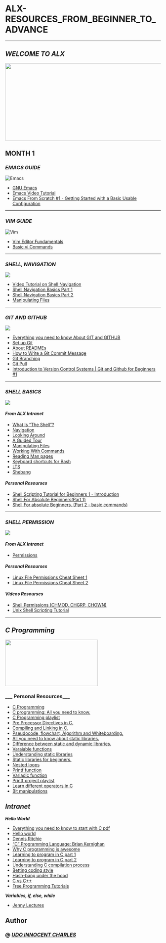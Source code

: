 # ALX-RESOURCES_FROM_BEGINNER_TO_ADVANCE
___
## ___WELCOME TO ALX___

<img src="https://encrypted-tbn0.gstatic.com/images?q=tbn:ANd9GcQHmKf8fnlYjTTLoV2OxOln-ON52Uhb0IV7PQ&usqp=CAU" width="1500" height="250">

## MONTH 1

### ___EMACS GUIDE___
![Emacs](https://encrypted-tbn0.gstatic.com/images?q=tbn:ANd9GcT71Jprd_zomZAmZrqoJU32QaIK34NCzPwblA&usqp=CAU)
- [GNU Emacs](https://www.gnu.org/software/emacs/tour/)
- [Emacs Video Tutorial](https://www.youtube.com/watch?v=jPkIaqSh3cA)
- [Emacs From Scratch #1 - Getting Started with a Basic Usable Configuration](https://www.youtube.com/watch?v=74zOY-vgkyw)

___


### ___VIM GUIDE___
![Vim](https://encrypted-tbn0.gstatic.com/images?q=tbn:ANd9GcQls24qGIM1Sb2SpZm1hU6MK6hqobnenQlVf-f0yjFQfmzeXMjdeT-StuJBcVg5UkWdZWc&usqp=CAU)

- [Vim Editor Fundamentals](https://www.youtube.com/watch?v=XguBRi4TDNc)
- [Basic vi Commands](https://www.cs.colostate.edu/helpdocs/vi.html)

___


### ___SHELL, NAVIGATION___
<img src="https://encrypted-tbn0.gstatic.com/images?q=tbn:ANd9GcQ01tiexbKmJEqe44i8xLb6ktAo0Otjj75HBg&usqp=CAU">

- [Video Tutorial on Shell Navigation](https://www.youtube.com/watch?v=UJ8n7Jz9HMc)
- [Shell Navigation Basics Part 1](http://linuxcommand.org/lc3_lts0020.php)
- [Shell Navigation Basics Part 2](http://linuxcommand.org/lc3_lts0030.php)
- [Manipulating Files](http://linuxcommand.org/lc3_lts0050.php)

___

### ___GIT AND GITHUB___
<img src="https://encrypted-tbn0.gstatic.com/images?q=tbn:ANd9GcRJ5r5PQ6gd9XnGlSu4LnBqV4lMDhZhQkKLiA&usqp=CAU">

- [Everything you need to know About GIT and GITHUB](https://www.youtube.com/watch?v=RGOj5yH7evk)
- [Set up Git](https://docs.github.com/en/get-started/quickstart/set-up-git)
- [About READMEs](https://docs.github.com/en/repositories/managing-your-repositorys-settings-and-features/customizing-your-repository/about-readmes)
- [How to Write a Git Commit Message](https://docs.github.com/en/repositories/managing-your-repositorys-settings-and-features/customizing-your-repository/about-readmes)
- [Git Branching](https://learngitbranching.js.org/)
- [Git Pull](https://codeinthehole.com/tips/pull-requests-and-other-good-practices-for-teams-using-github/)
- [Introduction to Version Control Systems | Git and Github for Beginners #1](https://www.youtube.com/watch?v=uxAsIobfu88)

___

### ___SHELL BASICS___
<img src="https://encrypted-tbn0.gstatic.com/images?q=tbn:ANd9GcTPTQoeA6Y9lv-vXeadtHRu-O1kX_6LYZi_Jw&usqp=CAU" >

#### ___From ALX Intranet___
- [What Is “The Shell”?](http://linuxcommand.org/lc3_lts0010.php)
- [Navigation](http://linuxcommand.org/lc3_lts0020.php)
- [Looking Around](http://linuxcommand.org/lc3_lts0030.php)
- [A Guided Tour](http://linuxcommand.org/lc3_lts0040.php)
- [Manipulating Files](http://linuxcommand.org/lc3_lts0050.php)
- [Working With Commands](http://linuxcommand.org/lc3_lts0060.php)
- [Reading Man pages](http://linuxcommand.org/lc3_man_pages/man1.html)
- [Keyboard shortcuts for Bash](https://www.howtogeek.com/181/keyboard-shortcuts-for-bash-command-shell-for-ubuntu-debian-suse-redhat-linux-etc/)
- [LTS](https://wiki.ubuntu.com/LTS)
- [Shebang](https://en.wikipedia.org/wiki/Shebang_%28Unix%29)

#### ___Personal Resourses___
- [Shell Scripting Tutorial for Beginners 1 - Introduction](https://www.youtube.com/watch?v=cQepf9fY6cE&list=PLS1QulWo1RIYmaxcEqw5JhK3b-6rgdWO_)
- [Shell For Absolute Beginners(Part 1)](https://www.youtube.com/watch?v=UJ8n7Jz9HMc&t=17s)
- [Shell For absolute Beginners. (Part 2 - basic commands)](https://www.youtube.com/watch?v=P8OP4kbIUKo&t=15s)

___

### ___SHELL PERMISSION___

<img src="https://encrypted-tbn0.gstatic.com/images?q=tbn:ANd9GcSS36E8aM5ThP0oGh5bvP2NelnmCcoeV_nJ_w&usqp=CAU">

#### ___From ALX Intranet___
- [Permissions](http://linuxcommand.org/lc3_lts0090.php)

#### ___Personal Resourses___
- [Linux File Permissions Cheat Sheet 1](https://www.stationx.net/linux-file-permissions-cheat-sheet/)
- [Linux File Permissions Cheat Sheet 2](https://www.psychz.net/client/kb/en/linux-file-permissions-cheat-sheet.html)

#### ___Videos Resourses___
- [Shell Permissions (CHMOD, CHGRP, CHOWN)](https://www.youtube.com/watch?v=vE5lXygsogg)
- [Unix Shell Scripting Tutorial](https://www.youtube.com/watch?v=HvonLym2eDw)
___

## ___C Programming___
<img width="300" height="150" src="https://encrypted-tbn0.gstatic.com/images?q=tbn:ANd9GcRo4GUjFkesFbctkKWs9GNPp1bjpZL-vLtLyg&usqp=CAU">

### ___ Personal Resources___ 
- [C Programming](https://youtube.com/playlist?list=PL_c9BZzLwBRKKqOc9TJz1pP0ASrxLMtp2)
- [C programming: All you need to know.](https://youtube.com/playlist?list=PLdo5W4Nhv31a8UcMN9-35ghv8qyFWD9_S)
- [C Programming playlist](https://youtube.com/playlist?list=PL9ooVrP1hQOFrNo8jK9Yb2g2eMHz7hTu9)
- [Pre Processor Directives in C.](https://youtu.be/X6HiYbY3Uak)
- [Compiling and Linking in C.](https://youtu.be/HQAIj6ejefY)
- [Pseudocode, flowchart, Algorithm and Whiteboarding.](https://youtu.be/cmqtfh-v13k)
- [All you need to know about static libraries.](https://dev.to/iamkhalil42/all-you-need-to-know-about-c-static-libraries-1o0b)
- [Difference between static and dynamic libraries.](https://www.linkedin.com/pulse/difference-between-static-vs-dynamic-libraries-nicolas-ribeiro/)
- [Varaiable functions](https://www.ibm.com/docs/en/ztpf/2021?topic=warnings-unused-variables-functions)
- [Understanding static libraries](https://www.linkedin.com/pulse/coding-ismo-playlist-understand-c-static-libraries-gil-posada)
- [Static libraries for beginners.](https://www.linkedin.com/pulse/c-static-libraries-beginners-mariem-matri/)
- [Nested loops](https://youtu.be/Bl21uAvRiXc)
- [Printf function](http://www.firmcodes.com/write-printf-function-c/)
- [Variadic function](https://youtu.be/S-ak715zIIE)
- [Printf project playlist](https://youtube.com/playlist?list=PL2yowC_WIiA5FUlIPz1XQceskxWT8pepB)
- [Learn different operators in C](https:/n/youtu.be/hOLAoo2p7gM)
- [Bit manipulations](https://codewise.hashnode.dev/) 


## ___Intranet___ 
___Hello World___

- [Everything you need to know to start with C pdf](https://s3.amazonaws.com/alx-intranet.hbtn.io/uploads/misc/2022/4/e0ccf91eec6b977a9e00ed384dc285df9c2772e3.pdf?X-Amz-Algorithm=AWS4-HMAC-SHA256&X-Amz-Credential=AKIARDDGGGOUSBVO6H7D%2F20230104%2Fus-east-1%2Fs3%2Faws4_request&X-Amz-Date=20230104T155404Z&X-Amz-Expires=86400&X-Amz-SignedHeaders=host&X-Amz-Signature=dd33e8dfb92be3cc7150b3b9be22349b0be0a27502ad2e899c4191b9f0d1f902)
- [Hello world](https://youtu.be/co0b0xLEuRM)
- [Dennis Ritchie](https://en.wikipedia.org/wiki/Dennis_Ritchie)
- [“C” Programming Language: Brian Kernighan](https://youtu.be/de2Hsvxaf8M)
- [Why C programming is awesome](https://youtu.be/smGalmxPVYc)
- [Learning to program in C part 1](https://youtu.be/rk2fK2IIiiQ)
- [Learning to program in C part 2](https://youtu.be/FwpP_MsZWnU)
- [Understanding C compilation process](https://youtu.be/VDslRumKvRA)
- [Betting coding style](https://github.com/holbertonschool/Betty/wiki)
- [Hash-bang under the hood](https://twitter.com/unix_byte/status/1024147947393495040?s=21)
- [C vs C++](http://harmful.cat-v.org/software/c++/) 
- [Free Programming Tutorials](https://www.learninglad.com/)

___Variables, if, else, while___ 
- [Jenny Lectures](https://youtu.be/oWTnLzWkF5w)


## Author
### @ ___[UDO INNOCENT CHARLES](https://github.com/Innocentsax)___
